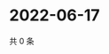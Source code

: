 # 2022-06-17

共 0 条

<!-- BEGIN WEIBO -->
<!-- 最后更新时间 Fri Jun 17 2022 20:14:29 GMT+0800 (China Standard Time) -->

<!-- END WEIBO -->
